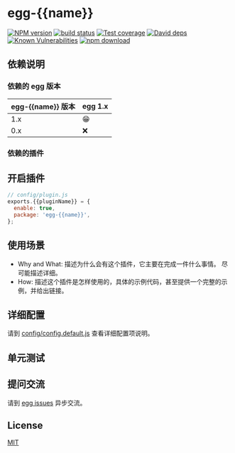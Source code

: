 # egg-{{name}}

[![NPM version][npm-image]][npm-url]
[![build status][travis-image]][travis-url]
[![Test coverage][codecov-image]][codecov-url]
[![David deps][david-image]][david-url]
[![Known Vulnerabilities][snyk-image]][snyk-url]
[![npm download][download-image]][download-url]

[npm-image]: https://img.shields.io/npm/v/egg-{{name}}.svg?style=flat-square
[npm-url]: https://npmjs.org/package/egg-{{name}}
[travis-image]: https://img.shields.io/travis/eggjs/egg-{{name}}.svg?style=flat-square
[travis-url]: https://travis-ci.org/eggjs/egg-{{name}}
[codecov-image]: https://img.shields.io/codecov/c/github/eggjs/egg-{{name}}.svg?style=flat-square
[codecov-url]: https://codecov.io/github/eggjs/egg-{{name}}?branch=master
[david-image]: https://img.shields.io/david/eggjs/egg-{{name}}.svg?style=flat-square
[david-url]: https://david-dm.org/eggjs/egg-{{name}}
[snyk-image]: https://snyk.io/test/npm/egg-{{name}}/badge.svg?style=flat-square
[snyk-url]: https://snyk.io/test/npm/egg-{{name}}
[download-image]: https://img.shields.io/npm/dm/egg-{{name}}.svg?style=flat-square
[download-url]: https://npmjs.org/package/egg-{{name}}

<!--
Description here.
-->

## 依赖说明

### 依赖的 egg 版本

egg-{{name}} 版本 | egg 1.x
--- | ---
1.x | 😁
0.x | ❌

### 依赖的插件
<!--

如果有依赖其它插件，请在这里特别说明。如

- security
- multipart

-->

## 开启插件

```js
// config/plugin.js
exports.{{pluginName}} = {
  enable: true,
  package: 'egg-{{name}}',
};
```

## 使用场景

- Why and What: 描述为什么会有这个插件，它主要在完成一件什么事情。
尽可能描述详细。
- How: 描述这个插件是怎样使用的，具体的示例代码，甚至提供一个完整的示例，并给出链接。

## 详细配置

请到 [config/config.default.js](config/config.default.js) 查看详细配置项说明。

## 单元测试

<!-- 描述如何在单元测试中使用此插件，例如 schedule 如何触发。无则省略。-->

## 提问交流

请到 [egg issues](https://github.com/eggjs/egg/issues) 异步交流。

## License

[MIT](LICENSE)

